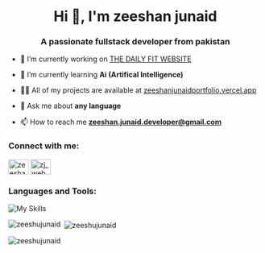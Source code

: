 <h1 align="center">Hi 👋, I'm zeeshan junaid</h1>
<h3 align="center">A passionate fullstack developer from pakistan</h3>

- 🔭 I’m currently working on [THE DAILY FIT WEBSITE](https://github.com/zeeshujunaid/dailyfit-web)

- 🌱 I’m currently learning **Ai (Artifical Intelligence)**

- 👨‍💻 All of my projects are available at [zeeshanjunaidportfolio.vercel.app](https://zeeshanjunaidportfolio.vercel.app/)

- 💬 Ask me about **any language**

- 📫 How to reach me **zeeshan.junaid.developer@gmail.com**

<h3 align="left">Connect with me:</h3>
<p align="left">
<a href="https://www.linkedin.com/in/zeeshan-junaid-zeeshu/" target="blank"><img align="center" src="https://raw.githubusercontent.com/rahuldkjain/github-profile-readme-generator/master/src/images/icons/Social/linked-in-alt.svg" alt="zeeshanjunaid" height="30" width="40" /></a>
<a href="https://www.instagram.com/zj_webdeveloper/profilecard/?igsh=MTB4YTFpcXowc2ZvaQ==" target="blank"><img align="center" src="https://raw.githubusercontent.com/rahuldkjain/github-profile-readme-generator/master/src/images/icons/Social/instagram.svg" alt="zj_webdeveloper" height="30" width="40" /></a>
</p>

<h3 align="left">Languages and Tools:</h3>
<p align="left">
    <img src="https://skillicons.dev/icons?i=bootstrap,github,ai,vite,vscode,nodejs,git,html,css,js,ts,react,next,firebase,tailwind,vue,mongodb," alt="My Skills">
</p>

<p><img align="left" src="https://github-readme-stats.vercel.app/api/top-langs?username=zeeshujunaid&show_icons=true&locale=en&layout=compact" alt="zeeshujunaid" /></p>

<p>&nbsp;<img align="center" src="https://github-readme-stats.vercel.app/api?username=zeeshujunaid&show_icons=true&locale=en" alt="zeeshujunaid" /></p>

<p><img align="center" src="https://github-readme-streak-stats.herokuapp.com/?user=zeeshujunaid&" alt="zeeshujunaid" /></p>
